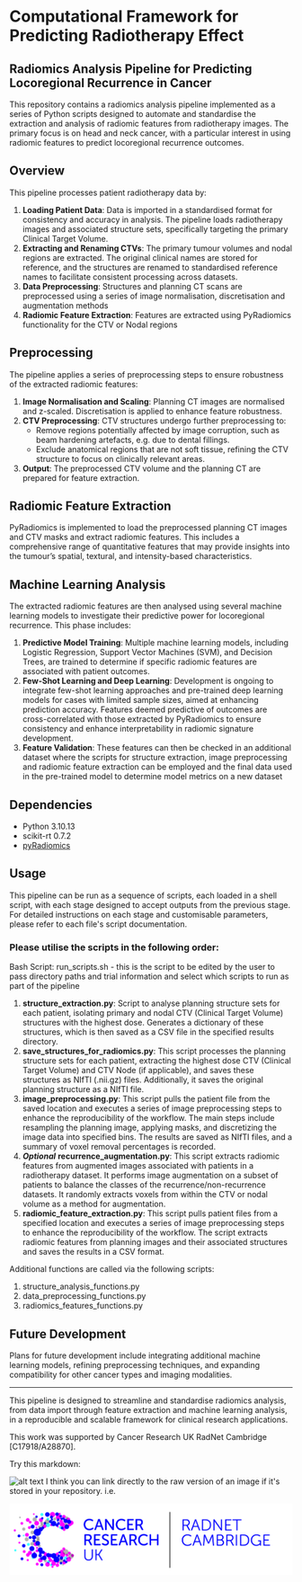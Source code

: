 # Computational Framework for Predicting Radiotherapy Effect 
## Radiomics Analysis Pipeline for Predicting Locoregional Recurrence in Cancer

This repository contains a radiomics analysis pipeline implemented as a series of Python scripts designed to automate and standardise the extraction and analysis of radiomic features from radiotherapy images. The primary focus is on head and neck cancer, with a particular interest in using radiomic features to predict locoregional recurrence outcomes. 

## Overview

This pipeline processes patient radiotherapy data by:
1. **Loading Patient Data**: Data is imported in a standardised format for consistency and accuracy in analysis. The pipeline loads radiotherapy images and associated structure sets, specifically targeting the primary Clinical Target Volume.
2. **Extracting and Renaming CTVs**: The primary tumour volumes and nodal regions are extracted. The original clinical names are stored for reference, and the structures are renamed to standardised reference names to facilitate consistent processing across datasets.
3. **Data Preprocessing**: Structures and planning CT scans are preprocessed using a series of image normalisation, discretisation and augmentation methods
4. **Radiomic Feature Extraction**: Features are extracted using PyRadiomics functionality for the CTV or Nodal regions 

## Preprocessing

The pipeline applies a series of preprocessing steps to ensure robustness of the extracted radiomic features:
1. **Image Normalisation and Scaling**: Planning CT images are normalised and z-scaled. Discretisation is applied to enhance feature robustness.
2. **CTV Preprocessing**: CTV structures undergo further preprocessing to:
   - Remove regions potentially affected by image corruption, such as beam hardening artefacts, e.g. due to dental fillings.
   - Exclude anatomical regions that are not soft tissue, refining the CTV structure to focus on clinically relevant areas.
3. **Output**: The preprocessed CTV volume and the planning CT are prepared for feature extraction.

## Radiomic Feature Extraction

PyRadiomics is implemented to load the preprocessed planning CT images and CTV masks and extract radiomic features. This includes a comprehensive range of quantitative features that may provide insights into the tumour’s spatial, textural, and intensity-based characteristics.

## Machine Learning Analysis

The extracted radiomic features are then analysed using several machine learning models to investigate their predictive power for locoregional recurrence. This phase includes:
1. **Predictive Model Training**: Multiple machine learning models, including Logistic Regression, Support Vector Machines (SVM), and Decision Trees, are trained to determine if specific radiomic features are associated with patient outcomes.
2. **Few-Shot Learning and Deep Learning**: Development is ongoing to integrate few-shot learning approaches and pre-trained deep learning models for cases with limited sample sizes, aimed at enhancing prediction accuracy. Features deemed predictive of outcomes are cross-correlated with those extracted by PyRadiomics to ensure consistency and enhance interpretability in radiomic signature development.
3. **Feature Validation**: These features can then be checked in an additional dataset where the scripts for structure extraction, image preprocessing and radiomic feature extraction can be employed and the final data used in the pre-trained model to determine model metrics on a new dataset

## Dependencies

- Python 3.10.13
- scikit-rt 0.7.2
- [pyRadiomics](https://pyradiomics.readthedocs.io/en/latest/)

## Usage

This pipeline can be run as a sequence of scripts, each loaded in a shell script, with each stage designed to accept outputs from the previous stage. For detailed instructions on each stage and customisable parameters, please refer to each file's script documentation.

### Please utilise the scripts in the following order: 
Bash Script: run_scripts.sh - this is the script to be edited by the user to pass directory paths and trial information and select which scripts to run as part of the pipeline 
1. **structure_extraction.py**: Script to analyse planning structure sets for each patient, isolating primary and nodal CTV (Clinical Target Volume) structures with the highest dose. Generates a dictionary of these structures, which is then saved as a CSV file in the specified results directory.
2. **save_structures_for_radiomics.py**: This script processes the planning structure sets for each patient, extracting the highest dose CTV (Clinical Target Volume) and CTV Node (if applicable), and saves these structures as NIfTI (.nii.gz) files. Additionally, it saves the original planning structure as a NIfTI file.
3. **image_preprocessing.py**: This script pulls the patient file from the saved location and executes a series of image preprocessing steps to enhance the reproducibility of the workflow. The main steps include resampling the planning image, applying masks, and discretizing the image data into specified bins. The results are saved as NIfTI files, and a summary of voxel removal percentages is recorded.
4. **_Optional_** **recurrence_augmentation.py**: This script extracts radiomic features from augmented images associated with patients in a radiotherapy dataset. It performs image augmentation on a subset of patients to balance the classes of the recurrence/non-recurrence datasets. It randomly extracts voxels from within the CTV or nodal volume as a method for augmentation. 
5. **radiomic_feature_extraction.py**: This script pulls patient files from a specified location and executes a series of image preprocessing steps to enhance the reproducibility of the workflow. The script extracts radiomic features from planning images and their associated structures and saves the results in a CSV format.

Additional functions are called via the following scripts: 
1. structure_analysis_functions.py
2. data_preprocessing_functions.py
3. radiomics_features_functions.py 


## Future Development

Plans for future development include integrating additional machine learning models, refining preprocessing techniques, and expanding compatibility for other cancer types and imaging modalities.

---

This pipeline is designed to streamline and standardise radiomics analysis, from data import through feature extraction and machine learning analysis, in a reproducible and scalable framework for clinical research applications.

This work was supported by Cancer Research UK RadNet Cambridge [C17918/A28870].

Try this markdown:

![alt text](http://url/to/img.png)
I think you can link directly to the raw version of an image if it's stored in your repository. i.e.

![alt text](https://github.com/CeilidhWelsh/radiomics_analysis/blob/main/Radnet%20Cambridge%20%20logo.jpg)
